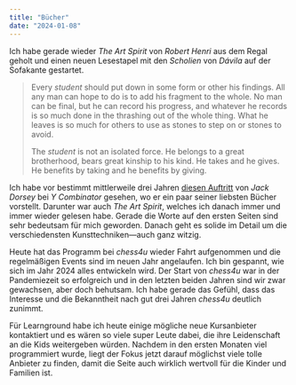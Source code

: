 ```yaml
---
title: "Bücher"
date: "2024-01-08"
---
```


Ich habe gerade wieder _The Art Spirit_ von _Robert Henri_ aus dem Regal geholt und einen neuen Lesestapel mit den _Scholien_ von _Dávila_ auf der Sofakante gestartet.

> Every _student_ should put down in some form or other his findings. All any man can hope to do is to add his fragment to the whole. No man can be final, but he can record his progress, and whatever he records is so much done in the thrashing out of the whole thing. What he leaves is so much for others to use as stones to step on or stones to avoid.
>
> The _student_ is not an isolated force. He belongs to a great brotherhood, bears great kinship to his kind. He takes and he gives. He benefits by taking and he benefits by giving.

Ich habe vor bestimmt mittlerweile drei Jahren [diesen Auftritt](https://www.youtube.com/watch?v=wEQawgkCMOU&t=324s) von _Jack Dorsey_ bei _Y Combinator_ gesehen, wo er ein paar seiner liebsten Bücher vorstellt. Darunter war auch _The Art Spirit_, welches ich danach immer und immer wieder gelesen habe. Gerade die Worte auf den ersten Seiten sind sehr bedeutsam für mich geworden. Danach geht es solide im Detail um die verschiedensten Kunsttechniken—auch ganz witzig.

Heute hat das Programm bei _chess4u_ wieder Fahrt aufgenommen und die regelmäßigen Events sind im neuen Jahr angelaufen. Ich bin gespannt, wie sich im Jahr 2024 alles entwickeln wird. Der Start von _chess4u_ war in der Pandemiezeit so erfolgreich und in den letzten beiden Jahren sind wir zwar gewachsen, aber doch behutsam. Ich habe gerade das Gefühl, dass das Interesse und die Bekanntheit nach gut drei Jahren _chess4u_ deutlich zunimmt.

Für Learnground habe ich heute einige mögliche neue Kursanbieter kontaktiert und es wären so viele super Leute dabei, die ihre Leidenschaft an die Kids weitergeben würden. Nachdem in den ersten Monaten viel programmiert wurde, liegt der Fokus jetzt darauf möglichst viele tolle Anbieter zu finden, damit die Seite auch wirklich wertvoll für die Kinder und Familien ist.
